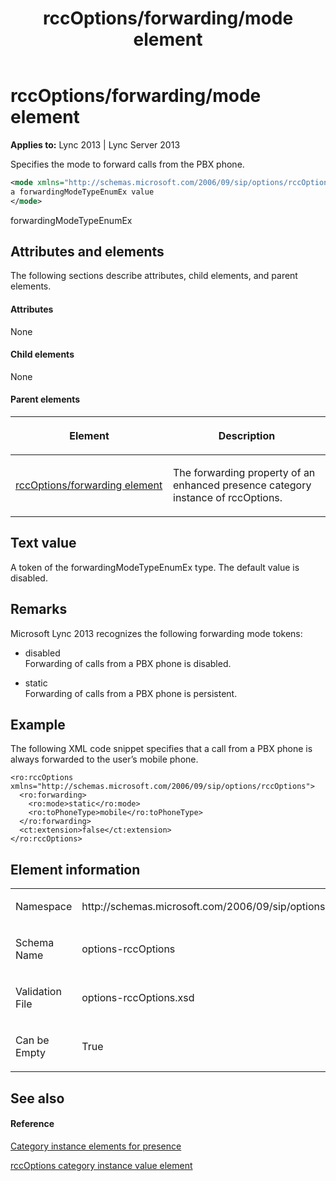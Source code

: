 ﻿---
title: rccOptions/forwarding/mode element
TOCTitle: rccOptions/forwarding/mode element
ms:assetid: 248f56f9-4681-4e22-9752-317ebeb2d6ea
ms:mtpsurl: https://msdn.microsoft.com/library/Dn454789(v=office.15)
ms:contentKeyID: 57093698
ms.date: 07/24/2014
mtps_version: v=office.15
dev_langs:
- xml
---

# rccOptions/forwarding/mode element


**Applies to:** Lync 2013 | Lync Server 2013

Specifies the mode to forward calls from the PBX phone.

```xml
<mode xmlns="http://schemas.microsoft.com/2006/09/sip/options/rccOptions">
a forwardingModeTypeEnumEx value
</mode>
```

forwardingModeTypeEnumEx

## Attributes and elements

The following sections describe attributes, child elements, and parent elements.

#### Attributes

None

#### Child elements

None

#### Parent elements

<table>
<colgroup>
<col style="width: 50%" />
<col style="width: 50%" />
</colgroup>
<thead>
<tr class="header">
<th><p>Element</p></th>
<th><p>Description</p></th>
</tr>
</thead>
<tbody>
<tr class="odd">
<td><p><a href="rccoptions-forwarding-element.md">rccOptions/forwarding element</a></p></td>
<td><p>The forwarding property of an enhanced presence category instance of rccOptions.</p></td>
</tr>
</tbody>
</table>


## Text value

A token of the forwardingModeTypeEnumEx type. The default value is disabled.

## Remarks

Microsoft Lync 2013 recognizes the following forwarding mode tokens:

  - disabled  
    Forwarding of calls from a PBX phone is disabled.

  - static  
    Forwarding of calls from a PBX phone is persistent.

## Example

The following XML code snippet specifies that a call from a PBX phone is always forwarded to the user’s mobile phone.

    <ro:rccOptions xmlns="http://schemas.microsoft.com/2006/09/sip/options/rccOptions">
      <ro:forwarding>
        <ro:mode>static</ro:mode>
        <ro:toPhoneType>mobile</ro:toPhoneType>
      </ro:forwarding>
      <ct:extension>false</ct:extension>
    </ro:rccOptions>

## Element information

<table>
<colgroup>
<col style="width: 50%" />
<col style="width: 50%" />
</colgroup>
<tbody>
<tr class="odd">
<td><p>Namespace</p></td>
<td><p>http://schemas.microsoft.com/2006/09/sip/options/rccOptions</p></td>
</tr>
<tr class="even">
<td><p>Schema Name</p></td>
<td><p>options-rccOptions</p></td>
</tr>
<tr class="odd">
<td><p>Validation File</p></td>
<td><p>options-rccOptions.xsd</p></td>
</tr>
<tr class="even">
<td><p>Can be Empty</p></td>
<td><p>True</p></td>
</tr>
</tbody>
</table>


## See also

#### Reference

[Category instance elements for presence](category-instance-elements-for-presence.md)

[rccOptions category instance value element](rccoptions-category-instance-value-element.md)

